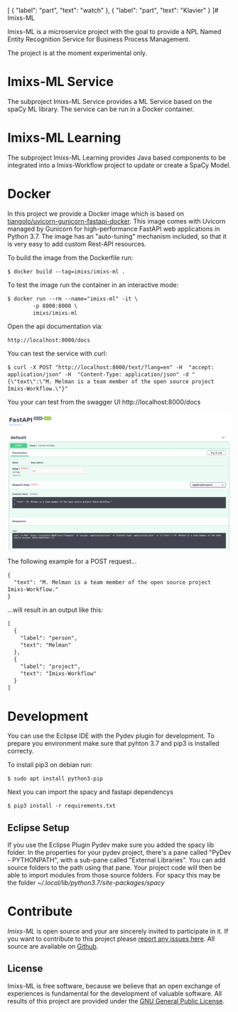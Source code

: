 [
  {
    "label": "part",
    "text": "watch"
  },
  {
    "label": "part",
    "text": "Klavier"
  }
]# Imixs-ML

Imixs-ML is a microservice project with the goal to provide a NPL Named Entity Recognition Service for Business Process Management.

The project is at the moment experimental only.

# Imixs-ML Service

The subproject Imixs-ML Service provides a ML Service based on the spaCy ML library. The service can be run in a Docker container. 


# Imixs-ML Learning

The subproject Imixs-ML Learning provides Java based components to be integrated into a Imixs-Workflow project to update or create a SpaCy Model.


# Docker

In this project we provide a Docker image which is based on [tiangolo/uvicorn-gunicorn-fastapi-docker](https://github.com/tiangolo/uvicorn-gunicorn-fastapi-docker). This image comes with Uvicorn managed by Gunicorn for high-performance FastAPI web applications in Python 3.7. The image has an "auto-tuning" mechanism included, so that it is very easy to add custom Rest-API resources. 

To build the image from the Dockerfile run: 


    $ docker build --tag=imixs/imixs-ml .

To test the image run the container in an interactive mode:
    
	$ docker run --rm --name="imixs-ml" -it \
			-p 8000:8000 \
			imixs/imixs-ml


Open the api documentation via:

	http://localhost:8000/docs
	
You can test the service with curl:


	$ curl -X POST "http://localhost:8000/text/?lang=en" -H  "accept: application/json" -H  "Content-Type: application/json" -d "{\"text\":\"M. Melman is a team member of the open source project Imixs-Workflow.\"}"


You your can test from the swagger UI http://localhost:8000/docs

<img src="images/swaggerui.png" />

The following example for a POST request...

	{
	  "text": "M. Melman is a team member of the open source project Imixs-Workflow."
	}

...will result in an output like this:

	[
	  {
	    "label": "person",
	    "text": "Melman"
	  },
	  {
	    "label": "project",
	    "text": "Imixs-Workflow"
	  }
	]


# Development

You can use the Eclipse IDE with the Pydev plugin for development.
To prepare you environment make sure that pyhton 3.7 and pip3 is installed correcty.

To install pip3 on debian run:


	$ sudo apt install python3-pip
	
Next you can import the spacy and fastapi dependencys

	$ pip3 install -r requirements.txt




## Eclipse Setup

If you use the Eclipse Plugin Pydev make sure you added the spacy lib folder.
In the properties for your pydev project, there's a pane called "PyDev - PYTHONPATH", with a sub-pane called "External Libraries". You can add source folders to the path using that pane. Your project code will then be able to import modules from those source folders. For spacy this may be the folder _~/.local/lib/python3.7/site-packages/spacy_


# Contribute

_Imixs-ML_ is open source and your are sincerely invited to participate in it. 
If you want to contribute to this project please [report any issues here](https://github.com/imixs/imixs-ml/issues). 
All source are available on [Github](https://github.com/imixs/imixs-ml). 


## License

Imixs-ML is free software, because we believe that an open exchange of experiences is fundamental for the development of valuable software. All results of this project are provided under the [GNU General Public License](http://www.gnu.org/licenses/gpl-3.0.en.html). 
